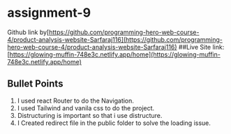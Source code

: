 
# assignment-9
Github link by[https://github.com/programming-hero-web-course-4/product-analysis-website-Sarfaraj116](https://github.com/programming-hero-web-course-4/product-analysis-website-Sarfaraj116)
##Live Site link:[https://glowing-muffin-748e3c.netlify.app/home](https://glowing-muffin-748e3c.netlify.app/home)

## Bullet Points

1. I used react Router to do the Navigation.
2. I used Tailwind and vanila css to do the project.
3. Distructuring is important so that i use distructure.
4. I Created redirect file in the public folder to solve the loading issue.


